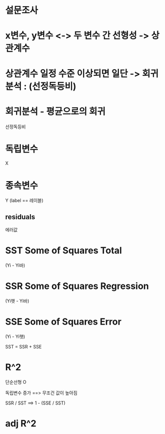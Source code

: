 # 설문조사

# x변수, y변수 <-> 두 변수 간 선형성 -> 상관계수

# 상관계수 일정 수준 이상되면 일단 -> 회귀분석 : (선정독등비)

# 회귀분석 - 평균으로의 회귀
선정독등비

# 독립변수
X

# 종속변수
Y (label == 레이블)

## residuals
에러값

# SST Some of Squares Total
(Yi - Yi바)

# SSR Some of Squares Regression
(Yi햇 - Yi바)

# SSE Some of Squares Error
(Yi - Yi햇)

SST = SSR + SSE

# R^2
단순선형 O

독립변수 증가 ==> 무조건 값이 높아짐

SSR / SST ==> 1 - (SSE / SST)

# adj R^2



